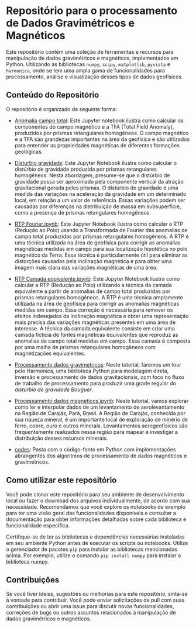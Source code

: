 # Repositório para o processamento de Dados Gravimétricos e Magnéticos

Este repositório contém uma coleção de ferramentas e recursos para manipulação de dados gravimétricos e magnéticos, implementados em Python. Utilizando as bibliotecas `numpy`, `scipy`, `matplotlib`, `pyvista` e `harmonica`, onde se tem uma ampla gama de funcionalidades para processamento, análise e visualização desses tipos de dados geofísicos.

## Conteúdo do Repositório

O repositório é organizado da seguinte forma:

- [Anomalia campo total](1_Anomalia_campo_total.ipynb): Este Jupyter notebook ilustra como calcular os componentes do campo magnético e a TFA (Total Field Anomaly), produzidos por prismas retangulares homogêneos. O campo magnético e a TFA são grandezas importantes na área da geofísica e são utilizados para entender as propriedades magnéticas de diferentes formações geológicas.

- [Disturbio gravidade](2_Disturbio_gravidade.ipynb): Este Jupyter Notebook ilustra como calcular o distúrbio de gravidade produzida por prismas retangulares homogêneos. Nesta abordagem, presume-se que o distúrbio de gravidade possa ser aproximado pela componente vertical da atração gravitacional gerada pelos prismas. O distúrbio de gravidade é uma medida das variações na aceleração da gravidade em um determinado local, em relação a um valor de referência. Essas variações podem ser causadas por diferenças na distribuição de massa em subsuperfície, como a presença de prismas retangulares homogêneos.

- [RTP Fourier.ipynb](3_RTP_Fourier.ipynb): Este Jupyter Notebook ilustra como calcular a RTP (Redução ao Polo) usando a Transformada de Fourier das anomalias de campo total produzidas por prismas retangulares homogêneos. A RTP é uma técnica utilizada na área de geofísica para corrigir as anomalias magnéticas medidas em campo para sua localização hipotética no polo magnético da Terra. Essa técnica é particularmente útil para eliminar as distorções causadas pela inclinação magnética e para obter uma imagem mais clara das variações magnéticas de uma área.

- [RTP Camada equivalente.ipynb](4_RTP_Camada_equivalente.ipynb): Este Jupyter Notebook ilustra como calcular a RTP (Redução ao Polo) utilizando a técnica da camada equivalente a partir de anomalias de campo total produzidas por prismas retangulares homogêneos. A RTP é uma técnica amplamente utilizada na área de geofísica para corrigir as anomalias magnéticas medidas em campo. Essa correção é necessária para remover os efeitos indesejados da inclinação magnética e obter uma representação mais precisa das variações magnéticas presentes em uma área de interesse. A técnica da camada equivalente consiste em criar uma camada fictícia de fontes magnéticas equivalentes que reproduz as anomalias de campo total medidas em campo. Essa camada é composta por uma malha de prismas retangulares homogêneos com magnetizações equivalentes.

- [Processamento dados gravimetricos](5_Processamento_dados_gravimetricos.ipynb): Neste tutorial, faremos um tour pelo Harmonica, uma biblioteca Python para modelagem direta, inversão e processamento de dados gravitacionais, com foco no fluxo de trabalho de processamento para produzir uma grade regular do _distúrbio de gravidade Bouguer_.

- [Processamento dados magneticos.ipynb](6_Processamento_dados_magneticos.ipynb): Neste tutorial, vamos explorar como ler e interpolar dados de um levantamento de aerolevantamento na Região de Carajás, Pará, Brasil. A Região de Carajás, conhecida por sua riqueza mineral, é um importante local de exploração de minério de ferro, cobre, ouro e outros minerais. Levantamentos aerogeofísicos são frequentemente realizados nessa região para mapear e investigar a distribuição desses recursos minerais.

- [codes](/codes): Pasta com o código-fonte em Python com implementações abrangentes dos algoritmos de processamento de dados magnéticos e gravimétricos. 

## Como utilizar este repositório

Você pode clonar este repositório para seu ambiente de desenvolvimento local ou fazer o download dos arquivos individualmente, de acordo com sua necessidade. Recomendamos que você explore os notebooks de exemplo para ter uma visão geral das funcionalidades disponíveis e consultar a documentação para obter informações detalhadas sobre cada biblioteca e funcionalidade específica.

Certifique-se de ter as bibliotecas e dependências necessárias instaladas em seu ambiente Python antes de executar os scripts ou notebooks. Utilize o gerenciador de pacotes `pip` para instalar as bibliotecas mencionadas acima. Por exemplo, utilize o comando `pip install numpy` para instalar a biblioteca numpy.

## Contribuições

Se você tiver ideias, sugestões ou melhorias para este repositório, sinta-se à vontade para contribuir. Você pode enviar solicitações de pull com suas contribuições ou abrir uma issue para discutir novas funcionalidades, correções de bugs ou outros assuntos relacionados à manipulação de dados gravimétricos e magnéticos.

